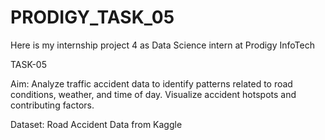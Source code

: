 # PRODIGY_TASK_05
Here is my internship project 4 as Data Science intern at Prodigy InfoTech

TASK-05

Aim: Analyze traffic accident data to identify patterns related to road conditions, weather, and time of day. Visualize accident hotspots and contributing factors.

Dataset: Road Accident Data from Kaggle

